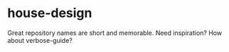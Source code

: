 # house-design
Great repository names are short and memorable. Need inspiration? How about verbose-guide?
